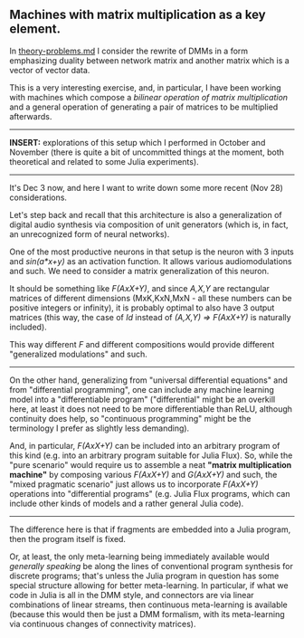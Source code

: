 ## Machines with matrix multiplication as a key element.

In [theory-problems.md](https://github.com/anhinga/2020-notes/blob/master/attention-based-models/theory-problems.md)
I consider the rewrite of DMMs in a form emphasizing duality between network matrix and another matrix which is
a vector of vector data.

This is a very interesting exercise, and, in particular, I have been working with machines which compose a _bilinear operation
of matrix multiplication_ and a general operation of generating a pair of matrices to be multiplied afterwards.

---

**INSERT:** explorations of this setup which I performed in October and November (there is quite a bit of uncommitted things at the moment,
both theoretical and related to some Julia experiments).

---

It's Dec 3 now, and here I want to write down some more recent (Nov 28) considerations.

Let's step back and recall that this architecture is also a generalization of digital audio synthesis via composition of
unit generators (which is, in fact, an unrecognized form of neural networks).

One of the most productive neurons in that setup is the neuron with 3 inputs and _sin(a*x+y)_ as an activation function.
It allows various audiomodulations and such. We need to consider a matrix generalization of this neuron.

It should be something like _F(AxX+Y)_, and since _A,X,Y_ are rectangular matrices of different dimensions (MxK,KxN,MxN - all these numbers
can be positive integers or infinity),
it is probably optimal to also have 3 output matrices (this way, the case of _Id_ instead of _(A,X,Y) => F(AxX+Y)_ is naturally included).

This way different _F_ and different compositions would provide different "generalized modulations" and such.

---

On the other hand, generalizing from "universal differential equations" and from "differential programming",
one can include any machine learning model into a "differentiable program" ("differential" might be an overkill here,
at least it does not need to be more differentiable than ReLU, although continuity does help, so
"continuous programming" might be the terminology I prefer as slightly less demanding).

And, in particular, _F(AxX+Y)_ can be included into an arbitrary program of this kind (e.g. into an
arbitrary program suitable for Julia Flux). So, while the "pure scenario" would require us to
assemble a neat **"matrix multiplication machine"** by composing various _F(AxX+Y)_ and _G(AxX+Y)_ and such,
the "mixed pragmatic scenario" just allows us to incorporate _F(AxX+Y)_ operations into "differential
programs" (e.g. Julia Flux programs, which can include other kinds of models and a rather general Julia code).

---

The difference here is that if fragments are embedded into a Julia program, then the program itself is fixed.

Or, at least, the only meta-learning being immediately available would _generally speaking_ be along the lines of
conventional program synthesis for discrete programs; that's unless the Julia program in question has some special
structure allowing for better meta-learning. In particular, if what we code in Julia is all in the DMM style,
and connectors are via linear combinations of linear streams, then continuous meta-learning is available
(because this would then be just a DMM formalism, with its meta-learning via continuous changes of connectivity
matrices).

